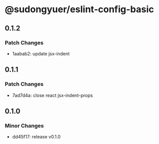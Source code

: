 # @sudongyuer/eslint-config-basic

## 0.1.2

### Patch Changes

- 1aabab2: update jsx-indent

## 0.1.1

### Patch Changes

- 7ad7d4a: close react jsx-indent-props

## 0.1.0

### Minor Changes

- dd45f17: release v0.1.0
